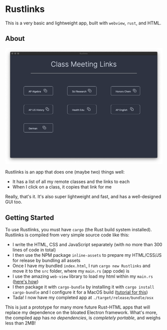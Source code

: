 # Rustlinks

This is a very basic and lightweight app, built with `webview`, `rust`, and HTML. 

## About

![Hero Image](Preview.png)

Rustlinks is an app that does one (maybe two) things well:

* It has a list of all my remote classes and the links to each
* When I click on a class, it copies that link for me

Really, that's it. It's also super lightweight and fast, and has a well-designed GUI too. 

## Getting Started

To use Rustlinks, you must have `cargo` (the Rust build system installed). Rustlinks is compiled from very simple source code like this:

* I write the HTML, CSS and JavaScript separately (with no more than 300 lines of code in total)
* I then use the NPM package `inline-assets` to prepare my HTML/CSS/JS for release by bundling all assets
* Once I have my bundled `index.html`, I run `cargo new Rustlinks` and move it to the `src` folder, where my `main.rs` (app code) is
* I use the amazing `web-view` library to load my html within my `main.rs` ([here's how]())
* I then package it with `cargo-bundle` by installing it with `cargo install cargo-bundle` and I configure it for a MacOS build ([tutorial for this]()) 
* Tada! I now have my completed app at `./target/release/bundle/osx`

This is just a prototype for many more future Rust-HTML apps that will replace my dependence on the bloated Electron framework. What's more, the compiled app has *no dependencies*, is *completely portable*, and weighs less than 2MB!
